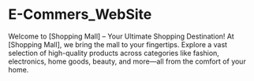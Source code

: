 # E-Commers_WebSite
Welcome to [Shopping Mall] – Your Ultimate Shopping Destination!  At [Shopping Mall], we bring the mall to your fingertips. Explore a vast selection of high-quality products across categories like fashion, electronics, home goods, beauty, and more—all from the comfort of your home.
